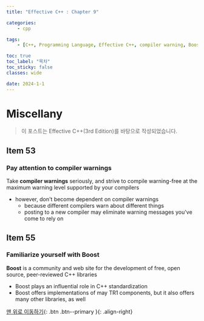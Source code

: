 ```yaml
---
title: "Effective C++ : Chapter 9"

categories:
    - cpp

tags:
    - [C++, Programming Language, Effective C++, compiler warning, Boost]

toc: true
toc_label: "목차"
toc_sticky: false
classes: wide

date: 2024-1-1
---
```


# Miscellany

> 이 포스트는 Effective C++(3rd Edition)를 바탕으로 작성되었습니다.

## Item 53

### Pay attention to compiler warnings
Take **compiler warnings** seriously, and strive to compile warning-free at the maximum warning level supported by your compilers
- however, don't become dependent on compiler warnings
    * because different compilers warn about different things
    * posting to a new compiler may eliminate warning messages you've come to rely on


## Item 55

### Familiarize yourself with Boost
**Boost** is a community and web site for the development of free, open source, peer-reviewed C++ libraries
- Boost plays an influential role in C++ standardization
- Boost offers implementations of may TR1 components, but it also offers many other libraries, as well

[맨 위로 이동하기](#){: .btn .btn--primary }{: .align-right}